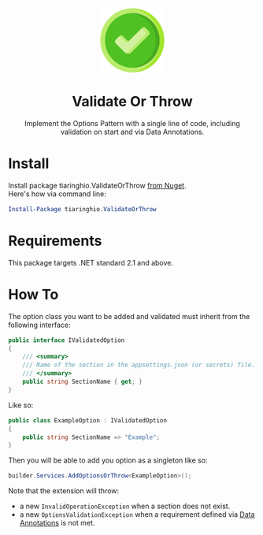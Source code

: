 <!-- PROJECT LOGO -->
  <br />
    <p align="center">
    <img src="img/logo.png" alt="Logo" width="130" height="130">
  </a>
  <h1 align="center">Validate Or Throw</h1>
  <p align="center">
    Implement the Options Pattern with a single line of code, including validation on start and via Data Annotations.
  </p>
  
# Install

Install package tiaringhio.ValidateOrThrow [from Nuget](https://www.nuget.org/packages/tiaringhio.ValidateOrThrow/).  
Here's how via command line:

```powershell
Install-Package tiaringhio.ValidateOrThrow
```
  
# Requirements

This package targets .NET standard 2.1 and above.

# How To

The option class you want to be added and validated must inherit from the following interface:

``` C#
public interface IValidatedOption
{
    /// <summary>
    /// Name of the section in the appsettings.json (or secrets) file.
    /// </summary>
    public string SectionName { get; }
}
```

Like so:

``` C#
public class ExampleOption : IValidatedOption
{
    public string SectionName => "Example";
}
```

Then you will be able to add you option as a singleton like so:

``` C#
builder.Services.AddOptionsOrThrow<ExampleOption>();
```

Note that the extension will throw:
- a new `InvalidOperationException` when a section does not exist.
-  a new `OptionsValidationException` when a requirement defined via [Data Annotations](https://learn.microsoft.com/en-us/dotnet/api/system.componentmodel.dataannotations?view=net-7.0) is not met.
